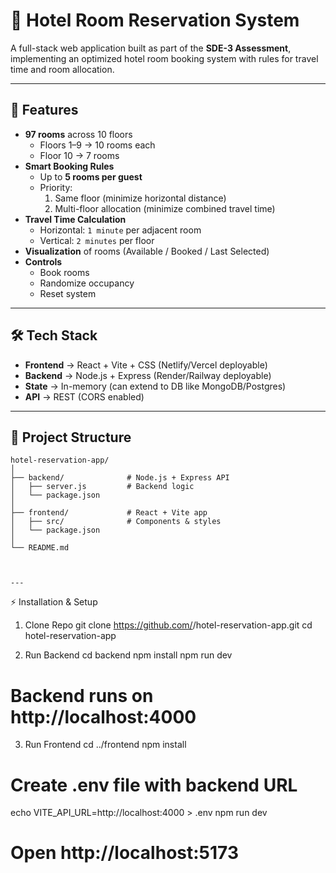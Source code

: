 # 🏨 Hotel Room Reservation System

A full-stack web application built as part of the **SDE-3 Assessment**, implementing an optimized hotel room booking system with rules for travel time and room allocation.

---

## 🚀 Features

- **97 rooms** across 10 floors  
  - Floors 1–9 → 10 rooms each  
  - Floor 10 → 7 rooms  
- **Smart Booking Rules**  
  - Up to **5 rooms per guest**  
  - Priority:  
    1. Same floor (minimize horizontal distance)  
    2. Multi-floor allocation (minimize combined travel time)  
- **Travel Time Calculation**  
  - Horizontal: `1 minute` per adjacent room  
  - Vertical: `2 minutes` per floor  
- **Visualization** of rooms (Available / Booked / Last Selected)  
- **Controls**  
  - Book rooms  
  - Randomize occupancy  
  - Reset system  

---

## 🛠 Tech Stack

- **Frontend** → React + Vite + CSS (Netlify/Vercel deployable)  
- **Backend** → Node.js + Express (Render/Railway deployable)  
- **State** → In-memory (can extend to DB like MongoDB/Postgres)  
- **API** → REST (CORS enabled)  

---

## 📂 Project Structure

```text
hotel-reservation-app/
│
├── backend/              # Node.js + Express API
│   ├── server.js         # Backend logic
│   └── package.json
│
├── frontend/             # React + Vite app
│   ├── src/              # Components & styles
│   └── package.json
│
└── README.md



---
```



⚡ Installation & Setup
1. Clone Repo
git clone https://github.com/<your-username>/hotel-reservation-app.git
cd hotel-reservation-app

2. Run Backend
cd backend
npm install
npm run dev
# Backend runs on http://localhost:4000

3. Run Frontend
cd ../frontend
npm install
# Create .env file with backend URL
echo VITE_API_URL=http://localhost:4000 > .env
npm run dev
# Open http://localhost:5173
